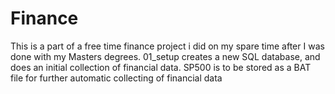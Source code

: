 # Finance

This is a part of a free time finance project i did on my spare time after I was done with my Masters degrees. 
01_setup creates a new SQL database, and does an initial collection of financial data.
SP500 is to be stored as a BAT file for further automatic collecting of financial data
